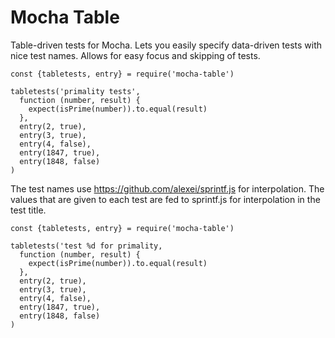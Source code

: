 # Mocha Table

Table-driven tests for Mocha. Lets you easily specify data-driven
tests with nice test names. Allows for easy focus and skipping of
tests.

    const {tabletests, entry} = require('mocha-table')

    tabletests('primality tests',
      function (number, result) {
        expect(isPrime(number)).to.equal(result)
      },
      entry(2, true),
      entry(3, true),
      entry(4, false),
      entry(1847, true),
      entry(1848, false)
    )

The test names use https://github.com/alexei/sprintf.js for
interpolation.  The values that are given to each test are fed to
sprintf.js for interpolation in the test title.

    const {tabletests, entry} = require('mocha-table')

    tabletests('test %d for primality,
      function (number, result) {
        expect(isPrime(number)).to.equal(result)
      },
      entry(2, true),
      entry(3, true),
      entry(4, false),
      entry(1847, true),
      entry(1848, false)
    )
